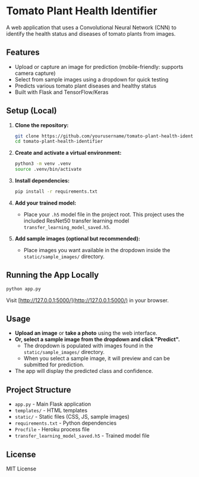 # Tomato Plant Health Identifier

A web application that uses a Convolutional Neural Network (CNN) to identify the health status and diseases of tomato plants from images.

## Features

- Upload or capture an image for prediction (mobile-friendly: supports camera capture)
- Select from sample images using a dropdown for quick testing
- Predicts various tomato plant diseases and healthy status
- Built with Flask and TensorFlow/Keras

## Setup (Local)

1. **Clone the repository:**

   ```sh
   git clone https://github.com/yourusername/tomato-plant-health-identifier.git
   cd tomato-plant-health-identifier
   ```

2. **Create and activate a virtual environment:**

   ```sh
   python3 -m venv .venv
   source .venv/bin/activate
   ```

3. **Install dependencies:**

   ```sh
   pip install -r requirements.txt
   ```

4. **Add your trained model:**

   - Place your `.h5` model file in the project root. This project uses the included ResNet50 transfer learning model `transfer_learning_model_saved.h5`.

5. **Add sample images (optional but recommended):**
   - Place images you want available in the dropdown inside the `static/sample_images/` directory.

## Running the App Locally

```sh
python app.py
```

Visit [http://127.0.0.1:5000/](http://127.0.0.1:5000/) in your browser.

## Usage

- **Upload an image** or **take a photo** using the web interface.
- **Or, select a sample image from the dropdown and click "Predict".**
  - The dropdown is populated with images found in the `static/sample_images/` directory.
  - When you select a sample image, it will preview and can be submitted for prediction.
- The app will display the predicted class and confidence.

## Project Structure

- `app.py` - Main Flask application
- `templates/` - HTML templates
- `static/` - Static files (CSS, JS, sample images)
- `requirements.txt` - Python dependencies
- `Procfile` - Heroku process file
- `transfer_learning_model_saved.h5` - Trained model file

## License

MIT License

